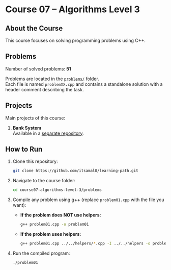 # Course 07 – Algorithms Level 3

## About the Course
This course focuses on solving programming problems using C++.

## Problems
Number of solved problems: **51**

Problems are located in the [`problems/`](./problems) folder.  
Each file is named `problemXX.cpp` and contains a standalone 
solution with a header comment describing the task.

## Projects
Main projects of this course:

1. **Bank System**  
   Available in a [separate repository](
   https://github.com/itsamal0/bank_system).



## How to Run
1. Clone this repository:
   ```bash
   git clone https://github.com/itsamal0/learning-path.git
   ```
2. Navigate to the course folder:
   ```bash
   cd course07-algorithms-level-3/problems
   ```
3. Compile any problem using g++ (replace `problem01.cpp` with the file you want):

   * **If the problem does NOT use helpers:**
     ```bash
     g++ problem01.cpp -o problem01
     ```
   * **If the problem uses helpers:**
     ```bash
     g++ problem01.cpp ../../helpers/*.cpp -I ../../helpers -o problem01
     ```

4. Run the compiled program:
   ```bash
   ./problem01
   ```

